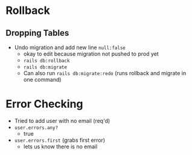 # Rollback
## Dropping Tables
- Undo migration and add new line `null:false`
    - okay to edit because migration not pushed to prod yet
    - `rails db:rollback`
    - `rails db:migrate`
    - Can also run `rails db:migrate:redo` (runs rollback and migrate in one command)

# Error Checking
- Tried to add user with no email (req'd)
- `user.errors.any?`
    - true
- `user.errors.first` (grabs first error)
    - lets us know there is no email